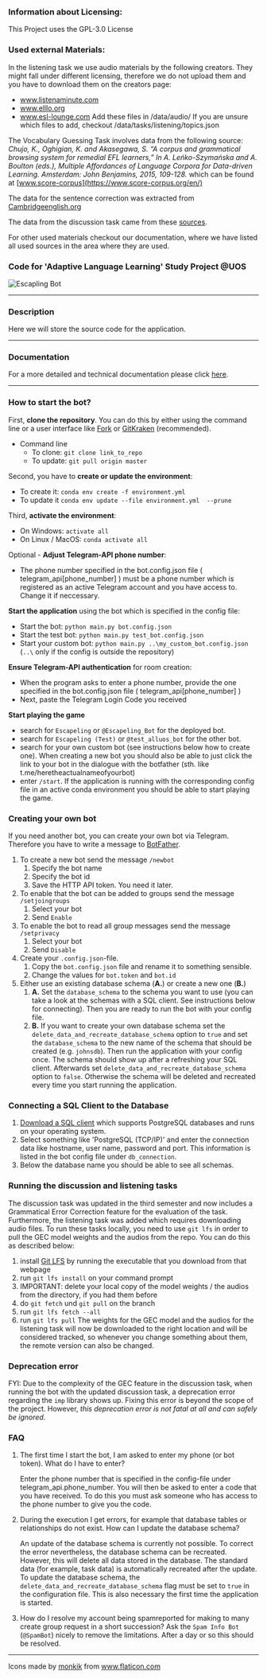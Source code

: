 ### Information about Licensing:
This Project uses the GPL-3.0 License

### Used external Materials:
In the listening task we use audio materials by the following creators. They might fall under different licensing, therefore we do not upload them and you have to download them on the creators page:
 - www.listenaminute.com
 - www.elllo.org 
 - www.esl-lounge.com
Add these files in /data/audio/
If you are unsure which files to add, checkout /data/tasks/listening/topics.json

The Vocabulary Guessing Task involves data from the following source:
*Chujo, K., Oghigian, K. and Akasegawa, S. “A corpus and grammatical browsing system for remedial EFL learners,” In A. Leńko-Szymańska and A. Boulton (eds.), Multiple Affordances of Language Corpora for Data-driven Learning. Amsterdam: John Benjamins, 2015, 109-128.*
which can be found at [www.score-corpus](https://www.score-corpus.org/en/)

The data for the sentence correction was extracted from [Cambridgeenglish.org](https://www.cambridgeenglish.org/) 

The data from the discussion task came from these [sources](https://docs.google.com/spreadsheets/d/1KUcZjonfur634mxBIwzeS82leIVBgmHkNo6XWFHeiIg/edit#gid=0).

For other used materials checkout our documentation, where we have listed all used sources in the area where they are used.






### Code for 'Adaptive Language Learning' Study Project @UOS

![Escapling Bot](doc/img/Bot.png)

---

### Description

Here we will store the source code for the application.

---

### Documentation

For a more detailed and technical documentation please click [here](doc/1_Introduction.md).

---

### How to start the bot?

First, **clone the repository**. You can do this by either using the command line or a user interface like [Fork](https://git-fork.com) or [GitKraken](https://gitkraken.com) (recommended).
- Command line
  - To clone: `git clone link_to_repo`
  - To update: `git pull origin master`

Second, you have to **create or update the environment**:

- To create it: `conda env create -f environment.yml`
- To update it `conda env update --file environment.yml  --prune`

Third, **activate the environment**:

- On Windows: `activate all`
- On Linux / MacOS: `conda activate all`

Optional - **Adjust Telegram-API phone number**:

- The phone number specified in the bot.config.json file ( telegram_api[phone_number] ) must be a phone number which is registered as an active Telegram account and you have access to. Change it if neccessary.

**Start the application** using the bot which is specified in the config file:

- Start the bot: `python main.py bot.config.json`
- Start the test bot: `python main.py test_bot.config.json`
- Start your custom bot: `python main.py ..\my_custom_bot.config.json` (`..\` only if the config is outside the repository)

**Ensure Telegram-API authentication** for room creation:

- When the program asks to enter a phone number, provide the one specified in the bot.config.json file ( telegram_api[phone_number] )
- Next, paste the Telegram Login Code you received

**Start playing the game**
- search for `Escapeling` or `@Escapeling_Bot` for the deployed bot.
- search for `Escapeling (Test)` or `@test_alluos_bot` for the other bot.
- search for your own custom bot (see instructions below how to create one). When creating a new bot you should also be able to just click the link to your bot in the dialogue with the botfather (sth. like t.me/heretheactualnameofyourbot)
- enter `/start`. If the application is running with the corresponding config file in an active conda environment you should be able to start playing the game.

### Creating your own bot

If you need another bot, you can create your own bot via Telegram. Therefore you have to write a message to [BotFather](https://t.me/botfather).
1. To create a new bot send the message `/newbot`
    1. Specify the bot name
    2. Specify the bot id
    3. Save the HTTP API token. You need it later.
2. To enable that the bot can be added to groups send the message `/setjoingroups`
    1. Select your bot
    2. Send `Enable`
3. To enable the bot to read all group messages send the message `/setprivacy`
    1. Select your bot
    2. Send `Disable`
4. Create your `.config.json`-file.
    1. Copy the `bot.config.json` file and rename it to something sensible.
    2. Change the values for `bot.token` and `bot.id`
5. Either use an existing database schema (**A.**) or create a new one (**B.**)
    1. **A.** Set the `database_schema` to the schema you want to use (you can take a look at the schemas with a SQL client. See instructions below for connecting). Then you are ready to run the bot with your config file.
    2. **B.** If you want to create your own database schema set the `delete_data_and_recreate_database_schema` option to `true` and set the `database_schema` to the new name of the schema that should be created (e.g. `johnsdb`). Then run the application with your config once. The schema should show up after a refreshing your SQL client. Afterwards set `delete_data_and_recreate_database_schema` option to `false`. Otherwise the schema will be deleted and recreated every time you start running the application.

### Connecting a SQL Client to the Database

1. [Download a SQL client](https://wiki.postgresql.org/wiki/PostgreSQL_Clients#Cross-platform_GUI_Clients) which supports PostgreSQL databases and runs on your operating system.
2. Select something like 'PostgreSQL (TCP/IP)' and enter the connection data like hostname, user name, password and port. This information is listed in the bot config file under `db_connection`.
3. Below the database name you should be able to see all schemas.

### Running the discussion and listening tasks

The discussion task was updated in the third semester and now includes a Grammatical Error Correction feature for the evaluation of the task. Furthermore, the listening task was added which requires downloading audio files. To run these tasks locally, you need to use `git lfs` in order to pull the GEC model weights and the audios from the repo. You can do this as described below:

1. install [Git LFS](https://git-lfs.github.com/) by running the executable that you download from that webpage
2. run `git lfs install` on your command prompt
3. IMPORTANT: delete your local copy of the model weights / the audios from the directory, if you had them before
4. do `git fetch` und `git pull` on the branch
5. run `git lfs fetch --all`
6. run `git lfs pull`
The weights for the GEC model and the audios for the listening task will now be downloaded to the right location and will be considered tracked, so whenever you change something about them, the remote version can also be changed.

### Deprecation error
FYI: Due to the complexity of the GEC feature in the discussion task, when running the bot with the updated discussion task, a deprecation error regarding the `imp` library shows up. Fixing this error is beyond the scope of the project. However, _this deprecation error is not fatal at all and can safely be ignored._



### FAQ

1. The first time I start the bot, I am asked to enter my phone (or bot token). What do I have to enter?

   Enter the phone number that is specified in the config-file under telegram_api.phone_number. You will then be asked to enter a code that you have received. To do this you must ask someone who has access to the phone number to give you the code.

2. During the execution I get errors, for example that database tables or relationships do not exist. How can I update the database schema?

   An update of the database schema is currently not possible. To correct the error nevertheless, the database schema can be recreated. However, this will delete all data stored in the database. The standard data (for example, task data) is automatically recreated after the update. To update the database schema, the `delete_data_and_recreate_database_schema` flag must be set to `true` in the configuration file. This is also necessary the first time the application is started.

3. How do I resolve my account being spamreported for making to many create group request in a short succession? Ask the `Spam Info Bot` (`@SpamBot`) nicely to remove the limitations. After a day or so this should be resolved.

---

Icons made by <a href="https://www.flaticon.com/free-icon/bot_2235048" title="monkik">monkik</a> from <a href="https://www.flaticon.com/" title="Flaticon"> www.flaticon.com</a>
